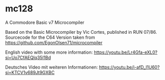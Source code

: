 # mc128
A Commodore Basic v7 Microcompiler

Based on the Basic Microcompiler by Vic Cortes, published in RUN 07/86.
Sourcecode for the C64 Version taken from https://github.com/EgonOlsen71/microcompiler

English video with some more information: https://youtu.be/Lr4Gfa-eXL0?si=Uo7CfAEQlq35l1Bd

Deutsches Video mit weiteren Informationen: https://youtu.be/i-afD_I1U60?si=KTCV1v689Jt9GXBC
